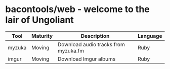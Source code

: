 bacontools/web - welcome to the lair of Ungoliant
=================================================
| Tool       | Maturity | Description                          | Language |
|------------|----------|--------------------------------------|----------|
| myzuka     | Moving   | Download audio tracks from myzuka.fm | Ruby     |
| imgur      | Moving   | Download Imgur albums                | Ruby     |
